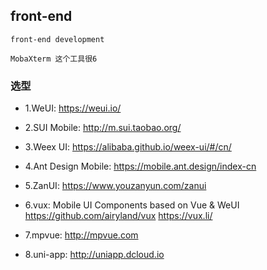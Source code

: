 ## front-end
```
front-end development

MobaXterm 这个工具很6
```

### 选型
- 1.WeUI: https://weui.io/
- 2.SUI Mobile: http://m.sui.taobao.org/
- 3.Weex UI: https://alibaba.github.io/weex-ui/#/cn/
- 4.Ant Design Mobile: https://mobile.ant.design/index-cn
- 5.ZanUI: https://www.youzanyun.com/zanui

- 6.vux: Mobile UI Components based on Vue & WeUI https://github.com/airyland/vux https://vux.li/
- 7.mpvue: http://mpvue.com
- 8.uni-app: http://uniapp.dcloud.io

